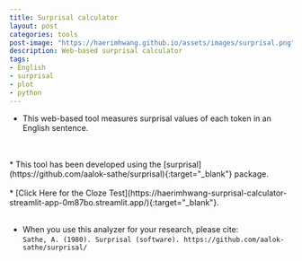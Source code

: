 ```yaml
---
title: Surprisal calculator
layout: post
categories: tools
post-image: "https://haerimhwang.github.io/assets/images/surprisal.png"
description: Web-based surprisal calculator
tags:
- English
- surprisal
- plot
- python
---
```


* This web-based tool measures surprisal values of each token in an English sentence. 
<br>
<br>
* This tool has been developed using the [surprisal](https://github.com/aalok-sathe/surprisal){:target="_blank"} package.
<br>
<br>
* [Click Here for the Cloze Test](https://haerimhwang-surprisal-calculator-streamlit-app-0m87bo.streamlit.app/){:target="_blank"}. 
<br>
<br>

* When you use this analyzer for your research, please cite:  
   `Sathe, A. (1980). Surprisal (software). https://github.com/aalok-sathe/surprisal/` 
    
